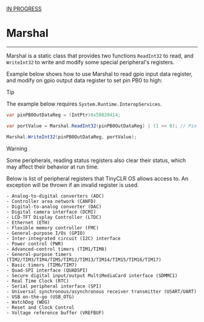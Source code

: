 [IN PROGRESS](error.md) 
# Marshal
---
Marshal is a static class that provides two functions `ReadInt32` to read, and `WriteInt32` to write and modify some special peripheral's registers.

Example below shows how to use Marshal to read gpio input data register, and modify on gpio output data register to set pin PB0 to high:

>[!TIP]
> The example below requires `System.Runtime.InteropServices`.

```cs
var pinPB0OutDataReg = (IntPtr)0x58020414;

var portValue = Marshal.ReadInt32(pinPB0OutDataReg) | (1 << 0); // Pin 0

Marshal.WriteInt32(pinPB0OutDataReg, portValue);

```
>[!WARNING]
> Some peripherals, reading status registers also clear their status, which may affect their behavior at run time.

Below is list of peripheral registers that TinyCLR OS allows access to. An exception will be thrown if an invalid register is used.

    - Analog-to-digital converters (ADC)
    - Controller area network (CANFD)
    - Digital-to-analog converter (DAC)
    - Digital camera interface (DCMI)
    - LCD-TFT Display Controller (LTDC)
    - Ethernet (ETH)
    - Flexible memory controller (FMC)
    - General-purpose I/Os (GPIO)
    - Inter-integrated circuit (I2C) interface
    - Power control (PWR)
    - Advanced-control timers (TIM1/TIM8)
    - General-purpose timers (TIM2/TIM3/TIM4/TIM5/TIM12/TIM13/TIM14/TIM15/TIM16/TIM17)
    - Basic timers (TIM6/TIM7)
    - Quad-SPI interface (QUADSPI)
    - Secure digital input/output MultiMediaCard interface (SDMMC1)
    - Real Time Clock (RTC)
    - Serial peripheral interface (SPI)
    - Universal synchronous/asynchronous receiver transmitter (USART/UART)
    - USB on-the-go (USB_OTG)
    - WatchDog (WDG)
    - Reset and Clock Control
    - Voltage reference buffer (VREFBUF)

 
